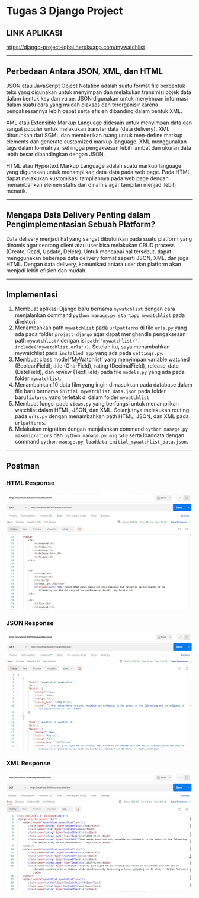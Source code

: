 # Tugas 3 Django Project
## LINK APLIKASI
https://django-project-iqbal.herokuapp.com/mywatchlist
<hr>

## Perbedaan Antara JSON, XML, dan HTML

JSON atau JavaScript Object Notation adalah suatu format file berbentuk teks yang digunakan untuk menyimpan dan melakukan transmisi objek data dalam bentuk key dan value. JSON digunakan untuk menyimpan informasi dalam suatu cara yang mudah diakses dan terorganisir karena pengaksesannya lebih cepat serta efisien dibanding dalam bentuk XML.

XML atau Extensible Markup Language didesain untuk menyimpan data dan sangat populer untuk melakukan transfer data (data delivery). XML diturunkan dari SGML dan memberikan ruang untuk men-define markup elements dan generate customized markup language. XML menggunakan tags dalam formatnya, sehingga pengaksesan lebih lambat dan ukuran data lebih besar dibandingkan dengan JSON.

HTML atau Hypertext Markup Language adalah suatu markup language yang digunakan untuk menampilkan data-data pada web page. Pada HTML, dapat melakukan kustomisasi tampilannya pada web page dengan menambahkan elemen statis dan dinamis agar tampilan menjadi lebih menarik.

<hr>

## Mengapa Data Delivery Penting dalam Pengimplementasian Sebuah Platform?

Data delivery menjadi hal yang sangat dibutuhkan pada suatu platform yang dinamis agar seorang client atau user bisa melakukan CRUD process (Create, Read, Update, Delete). Untuk mencapai hal tersebut, dapat menggunakan beberapa data delivery format seperti JSON, XML, dan juga HTML. Dengan data delivery, komunikasi antara user dan platform akan menjadi lebih efisien dan mudah.

<hr>

## Implementasi
1. Membuat aplikasi Django baru bernama `mywatchlist` dengan cara menjalankan command `python manage.py startapp mywatchlist` pada direktori.
2. Menambahkan path `mywatchlist` pada `urlpatterns` di file `urls.py` yang ada pada folder `project-django` agar dapat menghandle pengaksesan path `mywatchlist/` dengan isi `path('mywatchlist/', include('mywatchlist.urls'))`. Setelah itu, saya menambahkan mywatchlist pada `installed_app` yang ada pada `settings.py`.
3. Membuat class model ‘MyWatchlist’ yang menyimpan variable watched (BooleanField), title (CharField), rating (DecimalField), release_date (DateField), dan review (TextField) pada file `models.py` yang ada pada folder `mywatchlist`.
4. Menambahkan 10 data film yang ingin dimasukkan pada database dalam file baru bernama `initial_mywatchlist_data.json` pada folder baru`fixtures` yang terletak di dalam folder `mywatchlist`
5. Membuat fungsi pada `views.py` yang berfungsi untuk menampilkan watchlist dalam HTML, JSON, dan XML. Selanjutnya melakukan routing pada `urls.py` dengan menambahkan path HTML, JSON, dan XML pada `urlpatterns`.
6. Melakukan migration dengan menjalankan command `python manage.py makemigrations` dan `python manage.py migrate` serta loaddata dengan command `python manage.py loaddata initial_mywatchlist_data.json`.
<hr>

## Postman
### HTML Response
![html](/images/Postman_HTML.jpg)

### JSON Response
![html](/images/Postman_JSON.jpg)

### XML Response
![html](/images/Postman_XML.jpg)